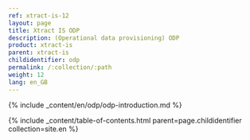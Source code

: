 ```yaml
---
ref: xtract-is-12
layout: page
title: Xtract IS ODP
description: (Operational data provisioning) ODP
product: xtract-is
parent: xtract-is
childidentifier: odp
permalink: /:collection/:path
weight: 12
lang: en_GB
---
```



{% include _content/en/odp/odp-introduction.md %} 

{% include _content/table-of-contents.html parent=page.childidentifier collection=site.en %}
